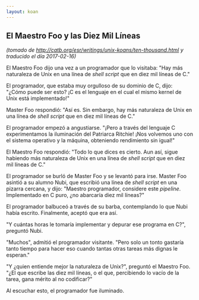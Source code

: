 ```yaml
---
layout: koan
---
```

## El Maestro Foo y las Diez Mil Líneas
_(tomado de <http://catb.org/esr/writings/unix-koans/ten-thousand.html> y traducido el día 2017-02-16)_

El Maestro Foo dijo una vez a un programador que lo visitaba: "Hay más naturaleza
de Unix en una línea de _shell script_ que en diez mil líneas de C."

El programador, que estaba muy orgulloso de su dominio de C, dijo: "¿Cómo puede
ser esto? ¡C es el lenguaje en el cual el mismo kernel de Unix está implementado!"

Master Foo respondió: "Así es. Sin embargo, hay más naturaleza de Unix en una línea
de _shell script_ que en diez mil líneas de C."

El programador empezó a angustiarse. "¡Pero a través del lenguaje C experimentamos
la iluminación del Patriarca Ritchie! ¡Nos volvemos uno con el sistema operativo
y la máquina, obteniendo rendimiento sin igual!"

El Maestro Foo respondió: "Todo lo que dices es cierto. Aun así, sigue habiendo más
naturaleza de Unix en una línea de _shell script_ que en diez mil líneas de C."

El programador se burló de Master Foo y se levantó para irse. Master Foo asintió
a su alumno Nubi, que escribió una línea de _shell script_ en una pizarra cercana,
y dijo: "Maestro programador, considere este _pipeline_. Implementado en C puro,
¿no abarcaría diez mil líneas?"

El programador balbuceó a través de su barba, contemplando lo que Nubi había
escrito. Finalmente, aceptó que era así.

"Y cuántas horas le tomaría implementar y depurar ese programa en C?", preguntó
Nubi.

"Muchos", admitió el programador visitante. "Pero solo un tonto gastaría tanto
tiempo para hacer eso cuando tantas otras tareas más dignas le esperan."

"Y ¿quien entiende mejor la naturaleza de Unix?", preguntó el Maestro Foo. "¿El que
escribe las diez mil líneas, o el que, percibiendo lo vacío de la tarea, gana
mérito al no codificar?"

Al escuchar esto, el programador fue iluminado.
